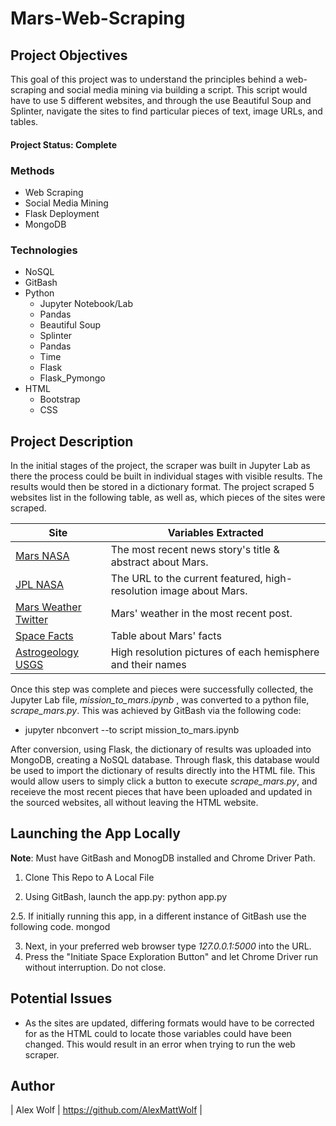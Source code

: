# Mars-Web-Scraping

## Project Objectives
This goal of this project was to understand the principles behind a web-scraping and social media mining via building a script. This script would have to use 5 different websites, and through the use Beautiful Soup and Splinter, navigate the sites to find particular pieces of text, image URLs, and tables.

#### Project Status: Complete

### Methods
* Web Scraping
* Social Media Mining
* Flask Deployment
* MongoDB

### Technologies
* NoSQL
* GitBash
* Python 
    * Jupyter Notebook/Lab
    * Pandas
    * Beautiful Soup
    * Splinter
    * Pandas
    * Time
    * Flask
    * Flask_Pymongo
* HTML
    * Bootstrap
    * CSS

## Project Description

In the initial stages of the project, the scraper was built in Jupyter Lab as there the process could be built in individual stages with visible results. The results would then be stored in a dictionary format. The project scraped 5 websites list in the following table, as well as, which pieces of the sites were scraped.

|Site     |Variables Extracted  |
|---------|--------------------|
| [Mars NASA](https://mars.nasa.gov/news/) | The most recent news story's title & abstract about Mars. |
| [JPL NASA](https://www.jpl.nasa.gov/spaceimages/?search=&category=Mars) | The URL to the current featured, high-resolution image about Mars. |
| [Mars Weather Twitter](https://twitter.com/marswxreport?lang=en) | Mars' weather in the most recent post. |
| [Space Facts](https://space-facts.com/mars) | Table about Mars' facts |
| [Astrogeology USGS](https://astrogeology.usgs.gov/search/results?q=hemisphere+enhanced&k1=target&v1=Mars) | High resolution pictures of each hemisphere and their names |

Once this step was complete and pieces were successfully collected, the Jupyter Lab file, *mission_to_mars.ipynb* , was converted to a python file, *scrape_mars.py*. This was achieved by GitBash via the following code: 

* jupyter nbconvert --to script mission_to_mars.ipynb

After conversion, using Flask, the dictionary of results was uploaded into MongoDB, creating a NoSQL database. Through flask, this database would be used to import the dictionary of results directly into the HTML file. This would allow users to simply click a button to execute *scrape_mars.py*, and receieve the most recent pieces that have been uploaded and updated in the sourced websites, all without leaving the HTML website.


## Launching the App Locally
**Note**: Must have GitBash and MonogDB installed and Chrome Driver Path.

1. Clone This Repo to A Local File

2. Using GitBash, launch the app.py: 
    python app.py

2.5. If initially running this app, in a different instance of GitBash use the following code.
    mongod

3. Next, in your preferred web browser type _127.0.0.1:5000_ into the URL. 
4. Press the "Initiate Space Exploration Button" and let Chrome Driver run without interruption. Do not close.

## Potential Issues
* As the sites are updated, differing formats would have to be corrected for as the HTML could to locate those variables could have been changed. This would result in an error when trying to run the web scraper.

## Author

| Alex Wolf | https://github.com/AlexMattWolf |

